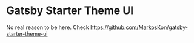 # Gatsby Starter Theme UI

No real reason to be here. Check https://github.com/MarkosKon/gatsby-starter-theme-ui
